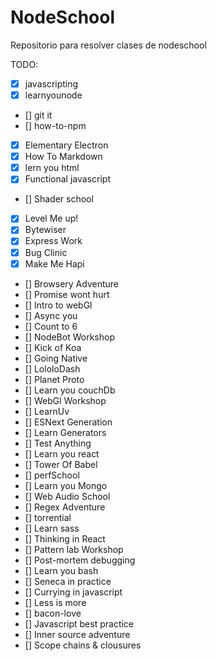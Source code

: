 NodeSchool
==========

Repositorio para resolver clases de nodeschool

TODO:
 - [x] javascripting
 - [x] learnyounode
 - [] git it
 - [] how-to-npm
 - [x] Elementary Electron
 - [x] How To Markdown
 - [x] lern you html
 - [x] Functional javascript
 - [] Shader school
 - [X] Level Me up!
 - [x] Bytewiser
 - [x] Express Work
 - [x] Bug Clinic
 - [x] Make Me Hapi
 - [] Browsery Adventure
 - [] Promise wont hurt
 - [] Intro to webGl
 - [] Async you
 - [] Count to 6
 - [] NodeBot Workshop
 - [] Kick of Koa
 - [] Going Native
 - [] LololoDash
 - [] Planet Proto
 - [] Learn you couchDb
 - [] WebGl Workshop
 - [] LearnUv
 - [] ESNext Generation
 - [] Learn Generators
 - [] Test Anything
 - [] Learn you react
 - [] Tower Of Babel
 - [] perfSchool
 - [] Learn you Mongo
 - [] Web Audio School
 - [] Regex Adventure
 - [] torrential
 - [] Learn sass
 - [] Thinking in React
 - [] Pattern lab Workshop
 - [] Post-mortem debugging
 - [] Learn you bash
 - [] Seneca in practice
 - [] Currying in javascript
 - [] Less is more
 - [] bacon-love
 - [] Javascript best practice
 - [] Inner source adventure
 - [] Scope chains & clousures













